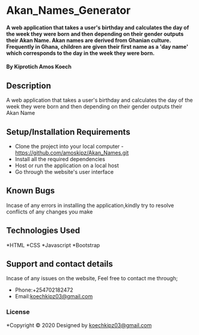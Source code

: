 # Akan_Names_Generator
#### A web application that takes a user's birthday and calculates the day of the week they were born and then depending on their gender outputs their Akan Name. Akan names are derived from Ghanian culture. Frequently in Ghana, children are given their first name as a 'day name' which corresponds to the day in the week they were born.
#### By **Kiprotich Amos Koech**
## Description
A web application that takes a user's birthday and calculates the day of the week they were born and then depending on their gender outputs their Akan Name
## Setup/Installation Requirements
* Clone the project into your local computer - https://github.com/amoskipz/Akan_Names.git
* Install all the required dependencies
* Host or run the application on a local host
* Go through the website's user interface
## Known Bugs
Incase of any errors in installing the application,kindly try to resolve conflicts of any changes you make
## Technologies Used
*HTML
*CSS
*Javascript
*Bootstrap
## Support and contact details
Incase of any issues on the website, Feel free to contact me through;
* Phone:+254702182472
* Email:koechkipz03@gmail.com
### License
*Copyright © 2020 Designed by koechkipz03@gmail.com 
